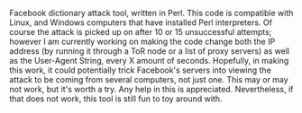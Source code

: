 Facebook dictionary attack tool, written in Perl. This code is compatible with Linux, and Windows computers that have installed Perl interpreters. Of course the attack is picked up on after 10 or 15 unsuccessful attempts; however I am currently working on making the code change both the IP address (by running it through a ToR node or a list of proxy servers) as well as the User-Agent String, every X amount of seconds. Hopefully, in making this work, it could potentially trick Facebook's servers into viewing the attack to be coming from several computers, not just one. This may or may not work, but it's worth a try. Any help in this is appreciated. Nevertheless, if that does not work, this tool is still fun to toy around with.
